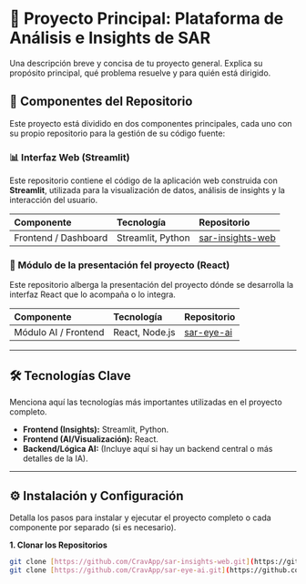 # 🚀 Proyecto Principal: Plataforma de Análisis e Insights de SAR

Una descripción breve y concisa de tu proyecto general. Explica su propósito principal, qué problema resuelve y para quién está dirigido.

## 🔗 Componentes del Repositorio

Este proyecto está dividido en dos componentes principales, cada uno con su propio repositorio para la gestión de su código fuente:

### 📊 Interfaz Web (Streamlit)

Este repositorio contiene el código de la aplicación web construida con **Streamlit**, utilizada para la visualización de datos, análisis de insights y la interacción del usuario.

| Componente | Tecnología | Repositorio |
| :--- | :--- | :--- |
| Frontend / Dashboard | Streamlit, Python | [sar-insights-web](https://github.com/CravApp/sar-insights-web) |

### 🧠 Módulo de la presentación fel proyecto  (React)

Este repositorio alberga la presentación del proyecto dónde se desarrolla la interfaz React que lo acompaña o lo integra.

| Componente | Tecnología | Repositorio |
| :--- | :--- | :--- |
| Módulo AI / Frontend | React, Node.js | [sar-eye-ai](https://github.com/CravApp/sar-eye-ai) |

---

## 🛠️ Tecnologías Clave

Menciona aquí las tecnologías más importantes utilizadas en el proyecto completo.

* **Frontend (Insights):** Streamlit, Python.
* **Frontend (AI/Visualización):** React.
* **Backend/Lógica AI:** (Incluye aquí si hay un backend central o más detalles de la IA).

---

## ⚙️ Instalación y Configuración

Detalla los pasos para instalar y ejecutar el proyecto completo o cada componente por separado (si es necesario).

**1. Clonar los Repositorios**

```bash
git clone [https://github.com/CravApp/sar-insights-web.git](https://github.com/CravApp/sar-insights-web.git)
git clone [https://github.com/CravApp/sar-eye-ai.git](https://github.com/CravApp/sar-eye-ai.git)


